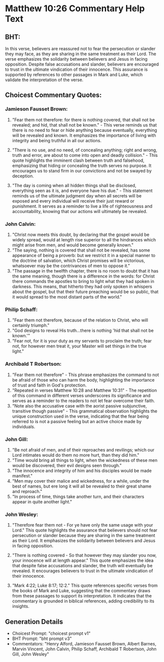 # Matthew 10:26 Commentary Help Text

## BHT:
In this verse, believers are reassured not to fear the persecution or slander they may face, as they are sharing in the same treatment as their Lord. The verse emphasizes the solidarity between believers and Jesus in facing opposition. Despite false accusations and slander, believers are encouraged to trust in the ultimate vindication of their innocence. This assurance is supported by references to other passages in Mark and Luke, which validate the interpretation of the verse.

## Choicest Commentary Quotes:
### Jamieson Fausset Brown:
1. "Fear them not therefore: for there is nothing covered, that shall not be revealed; and hid, that shall not be known." - This verse reminds us that there is no need to fear or hide anything because eventually, everything will be revealed and known. It emphasizes the importance of living with integrity and being truthful in all our actions.

2. "There is no use, and no need, of concealing anything; right and wrong, truth and error, are about to come into open and deadly collision." - This quote highlights the imminent clash between truth and falsehood, emphasizing that hiding or concealing the truth serves no purpose. It encourages us to stand firm in our convictions and not be swayed by deception.

3. "The day is coming when all hidden things shall be disclosed, everything seen as it is, and everyone have his due." - This statement reminds us of the ultimate judgment day when all secrets will be exposed and every individual will receive their just reward or punishment. It serves as a reminder to live a life of righteousness and accountability, knowing that our actions will ultimately be revealed.

### John Calvin:
1. "Christ now meets this doubt, by declaring that the gospel would be widely spread, would at length rise superior to all the hindrances which might arise from men, and would become generally known."
2. "The saying, nothing is covered that shall not be revealed, has some appearance of being a proverb: but we restrict it in a special manner to the doctrine of salvation, which Christ promises will be victorious, whatsoever may be the contrivances of men to oppose it."
3. "The passage in the twelfth chapter, there is no room to doubt that it has the same meaning, though there is a difference in the words: for Christ there commands the apostles to bring to light what they had spoken in darkness. This means, that hitherto they had only spoken in whispers about the gospel, but that their future preaching would be so public, that it would spread to the most distant parts of the world."

### Philip Schaff:
1. "Fear them not therefore, because of the relation to Christ, who will certainly triumph."
2. "God designs to reveal His truth...there is nothing 'hid that shall not be known.'"
3. "Fear not, for it is your duty as my servants to proclaim the truth; fear not, for however men treat it, your Master will set things in the true light."

### Archibald T Robertson:
1. "Fear them not therefore" - This phrase emphasizes the command to not be afraid of those who can harm the body, highlighting the importance of trust and faith in God's protection.
2. "Repeated in verses Matthew 10:28 and Matthew 10:31" - The repetition of this command in different verses underscores its significance and serves as a reminder to the readers to not let fear overcome their faith.
3. "Note also the accusative case with the aorist passive subjunctive, transitive though passive" - This grammatical observation highlights the unique construction used in the verse, indicating that the fear being referred to is not a passive feeling but an active choice made by individuals.

### John Gill:
1. "Be not afraid of men, and of their reproaches and revilings; which our Lord intimates would do them no more hurt, than they did him."
2. "Time would bring all things to light, when the wickedness of these men would be discovered, their evil designs seen through."
3. "The innocence and integrity of him and his disciples would be made manifest."
4. "Men may cover their malice and wickedness, for a while, under the best of names, but ere long it will all be revealed to their great shame and reproach."
5. "In process of time, things take another turn, and their characters appear in quite another light."

### John Wesley:
1. "Therefore fear them not - For ye have only the same usage with your Lord." This quote highlights the assurance that believers should not fear persecution or slander because they are sharing in the same treatment as their Lord. It emphasizes the solidarity between believers and Jesus in facing opposition.

2. "There is nothing covered - So that however they may slander you now, your innocence will at length appear." This quote emphasizes the idea that despite false accusations and slander, the truth will eventually be revealed. It encourages believers to trust in the ultimate vindication of their innocence.

3. "Mark 4:22; Luke 8:17; 12:2." This quote references specific verses from the books of Mark and Luke, suggesting that the commentary draws from these passages to support its interpretation. It indicates that the commentary is grounded in biblical references, adding credibility to its insights.


## Generation Details
- Choicest Prompt: "choicest prompt v1"
- BHT Prompt: "bht prompt v3"
- Commentators: "Henry Alford, Jamieson Fausset Brown, Albert Barnes, Marvin Vincent, John Calvin, Philip Schaff, Archibald T Robertson, John Gill, John Wesley"
